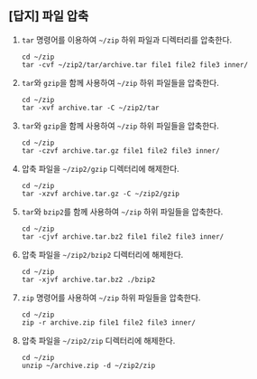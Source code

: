 ## [답지] 파일 압축

1. `tar` 명령어를 이용하여 `~/zip` 하위 파일과 디렉터리를 압축한다.

    ```
    cd ~/zip
    tar -cvf ~/zip2/tar/archive.tar file1 file2 file3 inner/
    ```

2. `tar`와 `gzip`을 함께 사용하여 `~/zip` 하위 파일들을 압축한다.

    ```
    cd ~/zip
    tar -xvf archive.tar -C ~/zip2/tar
    ```

3. `tar`와 `gzip`을 함께 사용하여 `~/zip` 하위 파일들을 압축한다.

    ```
    cd ~/zip
    tar -czvf archive.tar.gz file1 file2 file3 inner/
    ```

4. 압축 파일을 `~/zip2/gzip` 디렉터리에 해제한다.

    ```
    cd ~/zip
    tar -xzvf archive.tar.gz -C ~/zip2/gzip
    ```

5. `tar`와 `bzip2`를 함께 사용하여 `~/zip` 하위 파일들을 압축한다.

    ```
    cd ~/zip
    tar -cjvf archive.tar.bz2 file1 file2 file3 inner/
    ```

6. 압축 파일을 `~/zip2/bzip2` 디렉터리에 해제한다.

    ```
    cd ~/zip
    tar -xjvf archive.tar.bz2 ./bzip2
    ```

7. `zip` 명령어를 사용하여 `~/zip` 하위 파일들을 압축한다.

    ```
    cd ~/zip
    zip -r archive.zip file1 file2 file3 inner/
    ```

8. 압축 파일을 `~/zip2/zip` 디렉터리에 해제한다.
    ```
    cd ~/zip
    unzip ~/archive.zip -d ~/zip2/zip
    ```